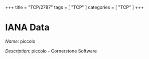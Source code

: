 +++
title = "TCP/2787"
tags = [ "TCP" ]
categories = [ "TCP" ]
+++

# IANA Data

_Name:_ piccolo

_Description:_ piccolo - Cornerstone Software

